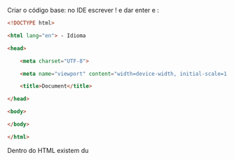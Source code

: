 Criar o código base: no IDE escrever ! e dar enter e : 

```html
<!DOCTYPE html>

<html lang="en"> - Idioma

<head>

    <meta charset="UTF-8">

    <meta name="viewport" content="width=device-width, initial-scale=1.0">

    <title>Document</title>

</head>

<body>

</body>

</html>
```

Dentro do HTML existem du